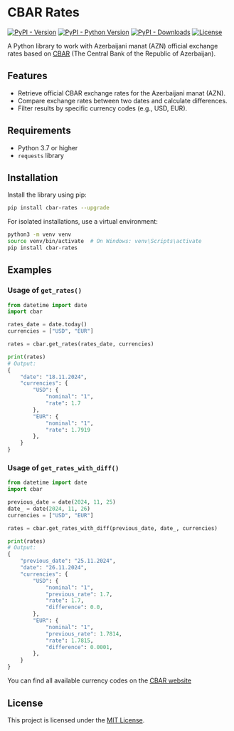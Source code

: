 # CBAR Rates

[![PyPI - Version](https://img.shields.io/pypi/v/cbar-rates)](https://pypi.org/project/cbar-rates)
[![PyPI - Python Version](https://img.shields.io/pypi/pyversions/cbar-rates)](https://pypi.org/project/cbar-rates)
[![PyPI - Downloads](https://img.shields.io/pypi/dm/cbar-rates)](https://pypistats.org/packages/cbar-rates)
[![License](https://img.shields.io/pypi/l/cbar-rates)](LICENSE.md)


A Python library to work with Azerbaijani manat (AZN) official exchange rates based on [CBAR](https://cbar.az/currency/rates?language=en) (The Central Bank of the Republic of Azerbaijan).

## Features
- Retrieve official CBAR exchange rates for the Azerbaijani manat (AZN).
- Compare exchange rates between two dates and calculate differences.
- Filter results by specific currency codes (e.g., USD, EUR).

## Requirements
- Python 3.7 or higher
- `requests` library

## Installation

Install the library using pip:

```bash
pip install cbar-rates --upgrade
```

For isolated installations, use a virtual environment:

```bash
python3 -m venv venv
source venv/bin/activate  # On Windows: venv\Scripts\activate
pip install cbar-rates
```

## Examples

### Usage of `get_rates()`
```python
from datetime import date
import cbar

rates_date = date.today()
currencies = ["USD", "EUR"]

rates = cbar.get_rates(rates_date, currencies)

print(rates)
# Output:
{
    "date": "18.11.2024",
    "currencies": {
        "USD": {
            "nominal": "1",
            "rate": 1.7
        },
        "EUR": {
            "nominal": "1",
            "rate": 1.7919
        },
    }
}
```

### Usage of `get_rates_with_diff()`
```python
from datetime import date
import cbar

previous_date = date(2024, 11, 25)
date_ = date(2024, 11, 26)
currencies = ["USD", "EUR"]

rates = cbar.get_rates_with_diff(previous_date, date_, currencies)

print(rates)
# Output:
{
    "previous_date": "25.11.2024",
    "date": "26.11.2024",
    "currencies": {
        "USD": {
            "nominal": "1",
            "previous_rate": 1.7,
            "rate": 1.7,
            "difference": 0.0,
        },
        "EUR": {
            "nominal": "1",
            "previous_rate": 1.7814,
            "rate": 1.7815,
            "difference": 0.0001,
        },
    }
}
```

You can find all available currency codes on the [CBAR website](https://www.cbar.az/currency/rates?language=en)

## License
This project is licensed under the [MIT License](https://github.com/TahirJalilov/cbar-rates?tab=MIT-1-ov-file#MIT-1-ov-file).
